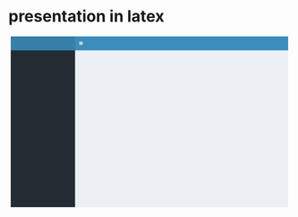 # presentation in latex
<p align="center">
  <a href="https://drive.google.com/file/d/1K8LUrOuiAuvQW9rTqCIyPf0P4OEGZT1U/view?usp=share_link">
    <img src="blank_dashboard.png"/>
  </a>
</p>  
